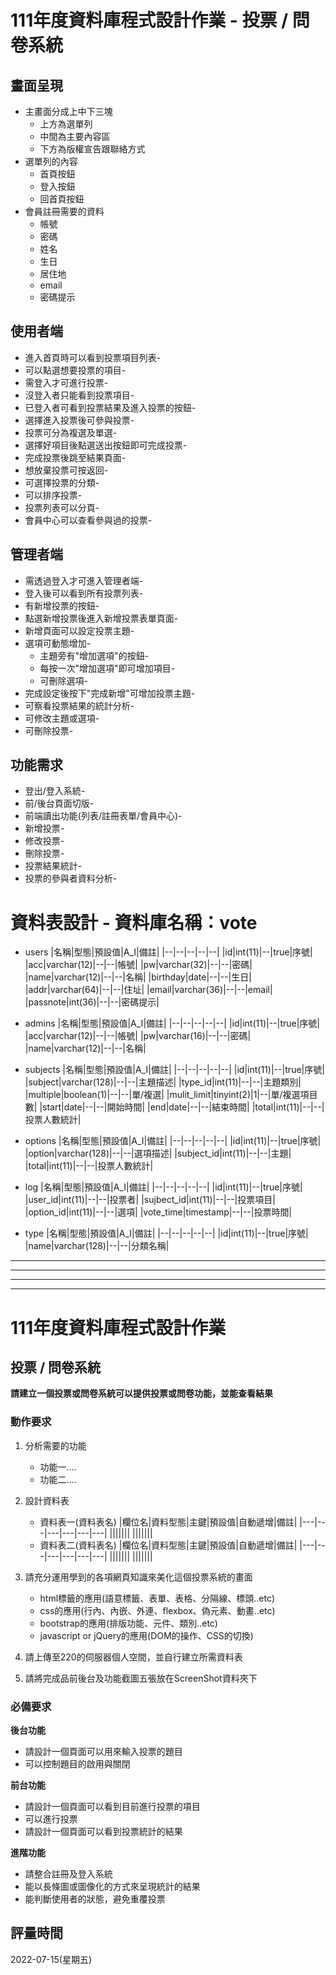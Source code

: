 # 111年度資料庫程式設計作業 - 投票 / 問卷系統
## 畫面呈現
* 主畫面分成上中下三塊
    * 上方為選單列
    * 中間為主要內容區
    * 下方為版權宣告跟聯絡方式
* 選單列的內容
    * 首頁按鈕
    * 登入按鈕
    * 回首頁按鈕
* 會員註冊需要的資料
    * 帳號
    * 密碼
    * 姓名
    * 生日
    * 居住地
    * email
    * 密碼提示

## 使用者端
* 進入首頁時可以看到投票項目列表-
* 可以點選想要投票的項目-
* 需登入才可進行投票-
* 沒登入者只能看到投票項目-
* 已登入者可看到投票結果及進入投票的按鈕-
* 選擇進入投票後可參與投票-
* 投票可分為複選及單選-
* 選擇好項目後點選送出按鈕即可完成投票-
* 完成投票後跳至結果頁面-
* 想放棄投票可按返回-
* 可選擇投票的分類-
* 可以排序投票-
* 投票列表可以分頁-
* 會員中心可以查看參與過的投票-

## 管理者端
* 需透過登入才可進入管理者端-
* 登入後可以看到所有投票列表-
* 有新增投票的按鈕-
* 點選新增投票後進入新增投票表單頁面-
* 新增頁面可以設定投票主題-
* 選項可動態增加-
    * 主題旁有"增加選項"的按鈕-
    * 每按一次"增加選項"即可增加項目-
    * 可刪除選項-
* 完成設定後按下"完成新增"可增加投票主題-
* 可察看投票結果的統計分析-
* 可修改主題或選項-
* 可刪除投票-

## 功能需求
* 登出/登入系統-
* 前/後台頁面切版-
* 前端讀出功能(列表/註冊表單/會員中心)-
* 新增投票-
* 修改投票-
* 刪除投票-
* 投票結果統計-
* 投票的參與者資料分析-


# 資料表設計 - 資料庫名稱：vote

* users
    |名稱|型態|預設值|A_I|備註|
    |--|--|--|--|--|
    |id|int(11)|--|true|序號|
    |acc|varchar(12)|--|--|帳號|
    |pw|varchar(32)|--|--|密碼|
    |name|varchar(12)|--|--|名稱|
    |birthday|date|--|--|生日|
    |addr|varchar(64)|--|--|住址|
    |email|varchar(36)|--|--|email|
    |passnote|int(36)|--|--|密碼提示|
* admins
    |名稱|型態|預設值|A_I|備註|
    |--|--|--|--|--|
    |id|int(11)|--|true|序號|
    |acc|varchar(12)|--|--|帳號|
    |pw|varchar(16)|--|--|密碼|
    |name|varchar(12)|--|--|名稱|
* subjects
    |名稱|型態|預設值|A_I|備註|
    |--|--|--|--|--|
    |id|int(11)|--|true|序號|
    |subject|varchar(128)|--|--|主題描述|
    |type_id|int(11)|--|--|主題類別|
    |multiple|boolean(1)|--|--|單/複選|
    |mulit_limit|tinyint(2)|1|--|單/複選項目數|
    |start|date|--|--|開始時間|
    |end|date|--|--|結束時間|
    |total|int(11)|--|--|投票人數統計|
* options
    |名稱|型態|預設值|A_I|備註|
    |--|--|--|--|--|
    |id|int(11)|--|true|序號|
    |option|varchar(128)|--|--|選項描述|
    |subject_id|int(11)|--|--|主題|
    |total|int(11)|--|--|投票人數統計|

* log
    |名稱|型態|預設值|A_I|備註|
    |--|--|--|--|--|
    |id|int(11)|--|true|序號|
    |user_id|int(11)|--|--|投票者|
    |sujbect_id|int(11)|--|--|投票項目|
    |option_id|int(11)|--|--|選項|
    |vote_time|timestamp|--|--|投票時間|

* type
    |名稱|型態|預設值|A_I|備註|
    |--|--|--|--|--|
    |id|int(11)|--|true|序號|
    |name|varchar(128)|--|--|分類名稱|

---
---
---
---


# 111年度資料庫程式設計作業

## 投票 / 問卷系統
**請建立一個投票或問卷系統可以提供投票或問卷功能，並能查看結果**

### 動作要求
1. 分析需要的功能
    * 功能一....
    * 功能二....


2. 設計資料表
    * 資料表一(資料表名)
        |欄位名|資料型態|主鍵|預設值|自動遞增|備註|
        |---|---|---|---|---|---|
        |||||||
        |||||||
    * 資料表二(資料表名)
        |欄位名|資料型態|主鍵|預設值|自動遞增|備註|
        |---|---|---|---|---|---|
        |||||||
        |||||||
    
3. 請充分運用學到的各項網頁知識來美化這個投票系統的畫面
    * html標籤的應用(語意標籤、表單、表格、分隔線、標頭..etc)
    * css的應用(行內、內嵌、外連、flexbox、偽元素、動畫..etc)
    * bootstrap的應用(排版功能、元件、類別..etc)
    * javascript or jQuery的應用(DOM的操作、CSS的切換)

4. 請上傳至220的伺服器個人空間，並自行建立所需資料表
   
5. 請將完成品前後台及功能截圖五張放在ScreenShot資料夾下


### 必備要求
**後台功能**
* 請設計一個頁面可以用來輸入投票的題目
* 可以控制題目的啟用與關閉

**前台功能**
* 請設計一個頁面可以看到目前進行投票的項目
* 可以進行投票
* 請設計一個頁面可以看到投票統計的結果

**進階功能**
* 請整合註冊及登入系統
* 能以長條圖或圖像化的方式來呈現統計的結果
* 能判斷使用者的狀態，避免重覆投票

## 評量時間
2022-07-15(星期五)